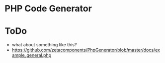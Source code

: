 # PHP Code Generator

# ToDo

* what about something like this?
* https://github.com/zetacomponents/PhpGenerator/blob/master/docs/example_general.php
